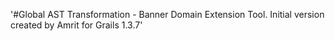 '#Global AST Transformation - Banner Domain Extension Tool. Initial version created by Amrit for Grails 1.3.7' 
